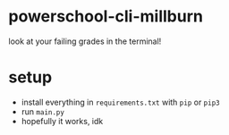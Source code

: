 # powerschool-cli-millburn
look at your failing grades in the terminal!

# setup
* install everything in `requirements.txt` with `pip` or `pip3`
* run `main.py`
* hopefully it works, idk
